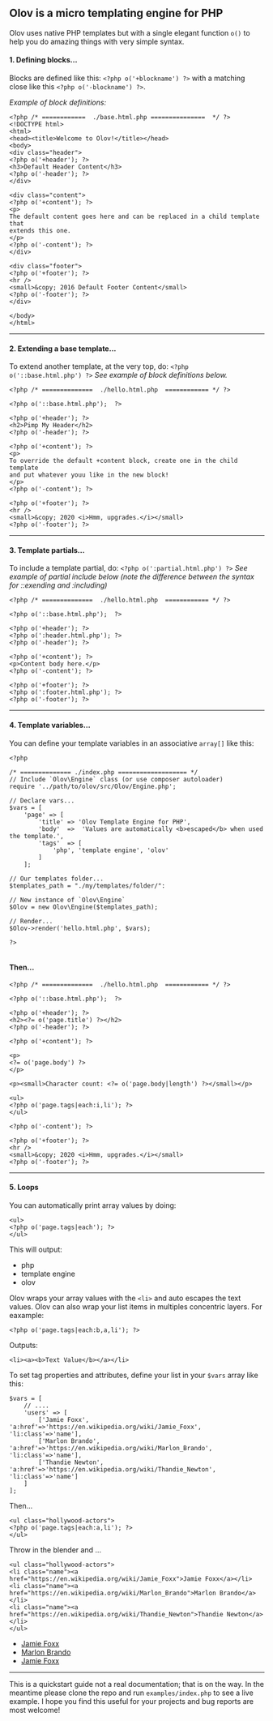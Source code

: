 ## Olov is a micro templating engine for PHP ##

Olov uses native PHP templates but with a single elegant function `o()` 
to help you do amazing things with very simple syntax.

#### 1. Defining blocks... ####

Blocks are defined like this: ` <?php o('+blockname') ?> ` with a matching close 
like this ` <?php o('-blockname') ?> `. 

*Example of block definitions:*

```
<?php /* ============  ./base.html.php ===============  */ ?>
<!DOCTYPE html>
<html>
<head><title>Welcome to Olov!</title></head>
<body>
<div class="header">
<?php o('+header'); ?>
<h3>Default Header Content</h3>
<?php o('-header'); ?>
</div>

<div class="content">
<?php o('+content'); ?>
<p>
The default content goes here and can be replaced in a child template that 
extends this one.
</p>
<?php o('-content'); ?>
</div>

<div class="footer">
<?php o('+footer'); ?>
<hr />
<small>&copy; 2016 Default Footer Content</small>
<?php o('-footer'); ?>
</div>

</body>
</html>
```

------------------------------------------------------------------

#### 2. Extending a base template... ####

To extend another template, at the very top, do: ` <?php o('::base.html.php') ?> ` 
*See example of block definitions below.*

```
<?php /* ==============  ./hello.html.php  ============ */ ?>

<?php o('::base.html.php');  ?>

<?php o('+header'); ?>
<h2>Pimp My Header</h2>
<?php o('-header'); ?>

<?php o('+content'); ?>
<p>
To override the default +content block, create one in the child template 
and put whatever youu like in the new block!
</p>
<?php o('-content'); ?>

<?php o('+footer'); ?>
<hr />
<small>&copy; 2020 <i>Hmm, upgrades.</i></small>
<?php o('-footer'); ?>

```

------------------------------------------------------------------

#### 3. Template partials... ####

To include a template partial, do: ` <?php o(':partial.html.php') ?> ` 
*See example of partial include below (note the difference between the syntax for ::exending and :including)*

```
<?php /* ==============  ./hello.html.php  ============ */ ?>

<?php o('::base.html.php');  ?>

<?php o('+header'); ?>
<?php o(':header.html.php'); ?>
<?php o('-header'); ?>

<?php o('+content'); ?>
<p>Content body here.</p>
<?php o('-content'); ?>

<?php o('+footer'); ?>
<?php o(':footer.html.php'); ?>
<?php o('-footer'); ?>

```

------------------------------------------------------------------

#### 4. Template variables... ####

You can define your template variables in an associative ` array[] ` like this:

```
<?php 

/* ============== ./index.php =================== */ 
// Include `Olov\Engine` class (or use composer autoloader)
require '../path/to/olov/src/Olov/Engine.php';

// Declare vars...
$vars = [
    'page' => [
        'title' => 'Olov Template Engine for PHP', 
        'body'  =>  'Values are automatically <b>escaped</b> when used the template.', 
        'tags'  => [
            'php', 'template engine', 'olov'
        ]
    ];

// Our templates folder...
$templates_path = "./my/templates/folder/":

// New instance of `Olov\Engine`
$Olov = new Olov\Engine($templates_path);

// Render...
$Olov->render('hello.html.php', $vars);

?>


```

#### Then... ####

```
<?php /* ==============  ./hello.html.php  ============ */ ?>

<?php o('::base.html.php');  ?>

<?php o('+header'); ?>
<h2><?= o('page.title') ?></h2>
<?php o('-header'); ?>

<?php o('+content'); ?>

<p>
<?= o('page.body') ?>
</p>

<p><small>Character count: <?= o('page.body|length') ?></small></p>

<ul>
<?php o('page.tags|each:i,li'); ?>
</ul>

<?php o('-content'); ?>

<?php o('+footer'); ?>
<hr />
<small>&copy; 2020 <i>Hmm, upgrades.</i></small>
<?php o('-footer'); ?>

```

------------------------------------------------------------------

#### 5. Loops ####

You can automatically print array values by doing: 
``` 
<ul>
<?php o('page.tags|each'); ?>
</ul>
```

This will output:

* php
* template engine
* olov


Olov wraps your array values with the ` <li> ` and auto escapes the text values. 
Olov can also wrap your list items in multiples concentric layers. For eaxample:
```
<?php o('page.tags|each:b,a,li'); ?>
```
Outputs:
```
<li><a><b>Text Value</b></a></li>
```

To set tag properties and attributes, define your list in your ` $vars ` array like this:
```
$vars = [
    // ....
    'users' => [
        ['Jamie Foxx', 'a:href'=>'https://en.wikipedia.org/wiki/Jamie_Foxx', 'li:class'=>'name'],   
        ['Marlon Brando', 'a:href'=>'https://en.wikipedia.org/wiki/Marlon_Brando', 'li:class'=>'name'],   
        ['Thandie Newton', 'a:href'=>'https://en.wikipedia.org/wiki/Thandie_Newton', 'li:class'=>'name']
    ]
];
```
Then...
```
<ul class="hollywood-actors">
<?php o('page.tags|each:a,li'); ?>
</ul>
```
Throw in the blender and ...
```
<ul class="hollywood-actors">
<li class="name"><a href="https://en.wikipedia.org/wiki/Jamie_Foxx">Jamie Foxx</a></li>
<li class="name"><a href="https://en.wikipedia.org/wiki/Marlon_Brando">Marlon Brando</a></li>
<li class="name"><a href="https://en.wikipedia.org/wiki/Thandie_Newton">Thandie Newton</a></li>
</ul>
```   
* [Jamie Foxx](https://en.wikipedia.org/wiki/Jamie_Foxx)
* [Marlon Brando](https://en.wikipedia.org/wiki/Marlon_Brando)
* [Jamie Foxx](https://en.wikipedia.org/wiki/Thandie_Newton)

--------------------------------------------------------------------------

This is a quickstart guide not a real documentation; that is on the way. In the meantime 
please clone the repo and run ` examples/index.php ` to see a live example. I hope you 
find this useful for your projects and bug reports are most welcome! 

